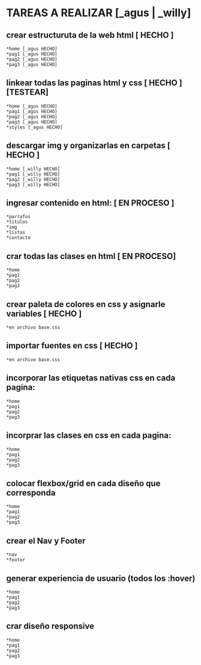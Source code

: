 # TAREAS A REALIZAR [_agus | _willy]
## crear estructuruta de la web html [ HECHO ]
    *home [_agus HECHO]
    *pag1 [_agus HECHO]
    *pag2 [_agus HECHO]
    *pag3 [_agus HECHO]
## linkear todas las paginas html y css [ HECHO ] [TESTEAR]
    *home [_agus HECHO]
    *pag1 [_agus HECHO]
    *pag2 [_agus HECHO]
    *pag3 [_agus HECHO]
    *styles [_agus HECHO]
## descargar img y organizarlas en carpetas [ HECHO ]
    *home [_willy HECHO]
    *pag1 [_willy HECHO]
    *pag2 [_willy HECHO]
    *pag3 [_willy HECHO]
## ingresar contenido en html:  [ EN PROCESO ]
    *parrafos
    *titulos
    *img
    *listas
    *contacto
## crar todas las clases en html [ EN PROCESO]
    *home
    *pag1
    *pag2
    *pag3
## crear paleta de colores en css y asignarle variables [ HECHO ]
    *en archivo base.css
## importar fuentes en css [ HECHO ]
    *en archivo base.css
## incorporar las etiquetas nativas css en cada pagina:
    *home
    *pag1
    *pag2
    *pag3
## incorprar las clases en css en cada pagina:
    *home
    *pag1
    *pag2
    *pag3
## colocar flexbox/grid en cada diseño que corresponda
    *home
    *pag1
    *pag2
    *pag3
## crear el Nav y Footer 
    *nav
    *footer
## generar experiencia de usuario (todos los :hover)
    *home
    *pag1
    *pag2
    *pag3
## crar diseño responsive
    *home
    *pag1
    *pag2
    *pag3